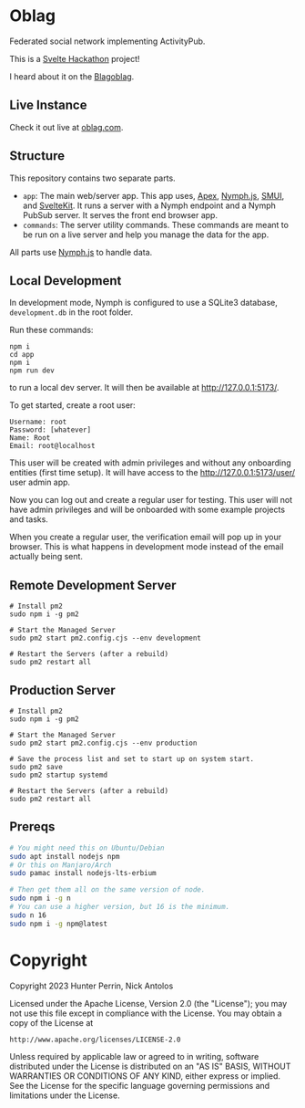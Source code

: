 # Oblag

Federated social network implementing ActivityPub.

This is a [Svelte Hackathon](https://hack.sveltesociety.dev/) project!

I heard about it on the [Blagoblag](https://xkcd.com/181/).

## Live Instance

Check it out live at [oblag.com](https://oblag.com/).

## Structure

This repository contains two separate parts.

- `app`: The main web/server app.
  This app uses, [Apex](https://www.npmjs.com/package/activitypub-express), [Nymph.js](https://nymph.io), [SMUI](https://sveltematerialui.com/), and [SvelteKit](https://kit.svelte.dev/). It runs a server with a Nymph endpoint and a Nymph PubSub server. It serves the front end browser app.
- `commands`: The server utility commands.
  These commands are meant to be run on a live server and help you manage the data for the app.

All parts use [Nymph.js](https://nymph.io/) to handle data.

## Local Development

In development mode, Nymph is configured to use a SQLite3 database, `development.db` in the root folder.

Run these commands:

```
npm i
cd app
npm i
npm run dev
```

to run a local dev server. It will then be available at http://127.0.0.1:5173/.

To get started, create a root user:

```
Username: root
Password: [whatever]
Name: Root
Email: root@localhost
```

This user will be created with admin privileges and without any onboarding entities (first time setup). It will have access to the http://127.0.0.1:5173/user/ user admin app.

Now you can log out and create a regular user for testing. This user will not have admin privileges and will be onboarded with some example projects and tasks.

When you create a regular user, the verification email will pop up in your browser. This is what happens in development mode instead of the email actually being sent.

## Remote Development Server

```
# Install pm2
sudo npm i -g pm2

# Start the Managed Server
sudo pm2 start pm2.config.cjs --env development

# Restart the Servers (after a rebuild)
sudo pm2 restart all
```

## Production Server

```
# Install pm2
sudo npm i -g pm2

# Start the Managed Server
sudo pm2 start pm2.config.cjs --env production

# Save the process list and set to start up on system start.
sudo pm2 save
sudo pm2 startup systemd

# Restart the Servers (after a rebuild)
sudo pm2 restart all
```

## Prereqs

```sh
# You might need this on Ubuntu/Debian
sudo apt install nodejs npm
# Or this on Manjaro/Arch
sudo pamac install nodejs-lts-erbium

# Then get them all on the same version of node.
sudo npm i -g n
# You can use a higher version, but 16 is the minimum.
sudo n 16
sudo npm i -g npm@latest
```

# Copyright

Copyright 2023 Hunter Perrin, Nick Antolos

Licensed under the Apache License, Version 2.0 (the "License");
you may not use this file except in compliance with the License.
You may obtain a copy of the License at

    http://www.apache.org/licenses/LICENSE-2.0

Unless required by applicable law or agreed to in writing, software
distributed under the License is distributed on an "AS IS" BASIS,
WITHOUT WARRANTIES OR CONDITIONS OF ANY KIND, either express or implied.
See the License for the specific language governing permissions and
limitations under the License.
